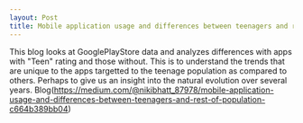 ```yaml
---
layout: Post
title: Mobile application usage and differences between teenagers and rest of population
---
```


This blog looks at GooglePlayStore data and analyzes differences with apps with "Teen" rating and those without. This is to understand the trends that are unique to the apps targetted to the teenage population as compared to others. Perhaps to give us an insight into the natural evolution over several years. Blog(https://medium.com/@nikibhatt_87978/mobile-application-usage-and-differences-between-teenagers-and-rest-of-population-c664b389bb04)
